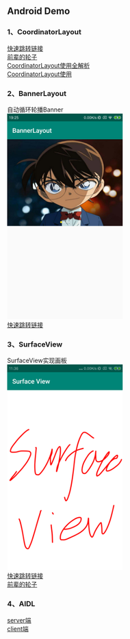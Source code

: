 ## Android Demo

### 1、CoordinatorLayout
[快速跳转链接](https://github.com/tuchuantao/AndroidDemo/tree/master/app/src/main/java/com/kevin/demo/module/coordinatorlayout) <br/>
[前辈的轮子](https://github.com/saulmm/CoordinatorExamples) <br/>
[CoordinatorLayout使用全解析](https://blog.csdn.net/u012124438/article/details/56701641)<br/>
[CoordinatorLayout使用](https://blog.csdn.net/xyz_lmn/article/details/48055919)<br/>

### 2、BannerLayout
自动循环轮播Banner<br/>
<img src="./img/BannerLayout.png" width=270 height=480><br/>
[快速跳转链接](https://github.com/tuchuantao/AndroidDemo/tree/master/app/src/main/java/com/kevin/demo/module/banner) <br/>

### 3、SurfaceView
SurfaceView实现画板<br/>
<img src="./img/SurfaceView.png" width=270 height=480><br/>
[快速跳转链接](https://github.com/tuchuantao/AndroidDemo/tree/master/app/src/main/java/com/kevin/demo/module/surfaceview) <br/>
[前辈的轮子](https://www.jianshu.com/p/afe23814b207)<br/>

### 4、AIDL
[server端](https://github.com/tuchuantao/AndroidDemo/tree/master/aidlserver/src/main/java/com/kevin/aidlserver/) <br/>
[client端](https://github.com/tuchuantao/AndroidDemo/tree/master/app/src/main/java/com/kevin/demo/module/aidl) <br/>
